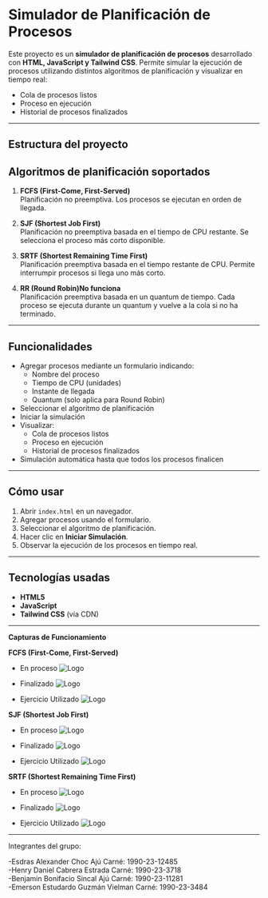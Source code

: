 # Simulador de Planificación de Procesos

Este proyecto es un **simulador de planificación de procesos** desarrollado con **HTML, JavaScript y Tailwind CSS**. Permite simular la ejecución de procesos utilizando distintos algoritmos de planificación y visualizar en tiempo real:

- Cola de procesos listos
- Proceso en ejecución
- Historial de procesos finalizados

---

## Estructura del proyecto

## Algoritmos de planificación soportados

1. **FCFS (First-Come, First-Served)**  
   Planificación no preemptiva. Los procesos se ejecutan en orden de llegada.

2. **SJF (Shortest Job First)**  
   Planificación no preemptiva basada en el tiempo de CPU restante. Se selecciona el proceso más corto disponible.

3. **SRTF (Shortest Remaining Time First)**  
   Planificación preemptiva basada en el tiempo restante de CPU. Permite interrumpir procesos si llega uno más corto.

4. **RR (Round Robin)No funciona**  
   Planificación preemptiva basada en un quantum de tiempo. Cada proceso se ejecuta durante un quantum y vuelve a la cola si no ha terminado.

---

## Funcionalidades

- Agregar procesos mediante un formulario indicando:
  - Nombre del proceso
  - Tiempo de CPU (unidades)
  - Instante de llegada
  - Quantum (solo aplica para Round Robin)
- Seleccionar el algoritmo de planificación
- Iniciar la simulación
- Visualizar:
  - Cola de procesos listos
  - Proceso en ejecución
  - Historial de procesos finalizados
- Simulación automática hasta que todos los procesos finalicen

---

## Cómo usar

1. Abrir `index.html` en un navegador.
2. Agregar procesos usando el formulario.
3. Seleccionar el algoritmo de planificación.
4. Hacer clic en **Iniciar Simulación**.
5. Observar la ejecución de los procesos en tiempo real.

---

## Tecnologías usadas

- **HTML5**
- **JavaScript**
- **Tailwind CSS** (vía CDN)

---
**Capturas de Funcionamiento**

**FCFS (First-Come, First-Served)** 
- En proceso
![Logo](https://github.com/BenjaminSk09/Proyecto-2/blob/f5dc73661c66d40d67cbda71d1df5d01c5516bb8/Capturas%20de%20Funcionamiento/fcfs1.jpeg)

- Finalizado
![Logo](https://github.com/BenjaminSk09/Proyecto-2/blob/f5dc73661c66d40d67cbda71d1df5d01c5516bb8/Capturas%20de%20Funcionamiento/fcfs2.jpeg)

- Ejercicio Utilizado
![Logo](https://github.com/BenjaminSk09/Proyecto-2/blob/f5dc73661c66d40d67cbda71d1df5d01c5516bb8/Capturas%20de%20Funcionamiento/fcfsejemplo.jpeg)


**SJF (Shortest Job First)**  
- En proceso
![Logo](https://github.com/BenjaminSk09/Proyecto-2/blob/f5dc73661c66d40d67cbda71d1df5d01c5516bb8/Capturas%20de%20Funcionamiento/sjf1.jpg)

- Finalizado
![Logo](https://github.com/BenjaminSk09/Proyecto-2/blob/f5dc73661c66d40d67cbda71d1df5d01c5516bb8/Capturas%20de%20Funcionamiento/sfj2.jpg)

- Ejercicio Utilizado
![Logo](https://github.com/BenjaminSk09/Proyecto-2/blob/f5dc73661c66d40d67cbda71d1df5d01c5516bb8/Capturas%20de%20Funcionamiento/sjfprueba.jpg)


**SRTF (Shortest Remaining Time First)** 
- En proceso
![Logo](https://github.com/BenjaminSk09/Proyecto-2/blob/8a90bd87bf055fafb429e12ed046e45ae8a80c4b/Capturas%20de%20Funcionamiento/SRTF1.jpeg)

- Finalizado
![Logo](https://github.com/BenjaminSk09/Proyecto-2/blob/8a90bd87bf055fafb429e12ed046e45ae8a80c4b/Capturas%20de%20Funcionamiento/SRTF2.jpeg)

- Ejercicio Utilizado
![Logo](https://github.com/BenjaminSk09/Proyecto-2/blob/8a90bd87bf055fafb429e12ed046e45ae8a80c4b/Capturas%20de%20Funcionamiento/SRTFEJEMPLO.jpeg)





---

Integrantes del grupo:     

-Esdras Alexander Choc Ajú         Carné: 1990-23-12485  
-Henry Daniel Cabrera Estrada      Carné: 1990-23-3718  
-Benjamin Bonifacio Sincal Ajú     Carné: 1990-23-11281  
-Emerson Estudardo Guzmán Vielman  Carné: 1990-23-3484  
